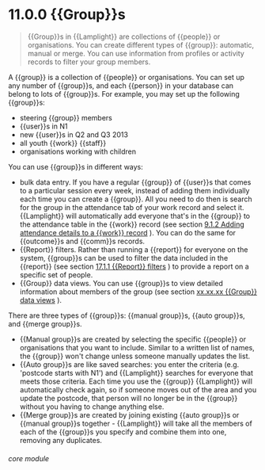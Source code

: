 # 11.0.0    {{Group}}s

> {{Group}}s in {{Lamplight}} are collections of {{people}} or organisations. You can create different types of {{group}}: automatic, manual or merge. You can use information from profiles or activity records to filter your group members.

A {{group}} is a collection of {{people}} or organisations. You can set up any number of {{group}}s, and each {{person}} in your database can belong to lots of {{group}}s. For example, you may set up the following {{group}}s:

  * steering {{group}} members
  * {{user}}s in N1
  * new {{user}}s in Q2 and Q3 2013
  * all youth {{work}} {{staff}}
  * organisations working with children

You can use {{group}}s in different ways:

  * bulk data entry. If you have a regular {{group}} of {{user}}s that comes to a particular session every week, instead of adding them individually each time you can create a {{group}}. All you need to do then is search for the group in the attendance tab of your work record and select it. {{Lamplight}} will automatically add everyone that's in the {{group}} to the attendance table in the {{work}} record (see section [9.1.2  Adding attendance details to a {{work}} record](/help/index//p/9.1.2) ). You can do the same for {{outcome}}s and {{comm}}s records.
  * {{Report}} filters. Rather than running a {{report}} for everyone on the system, {{group}}s can be used to filter the data included in the {{report}} (see section [17.1.1  {{Report}} filters](/help/index/p/17.1.1) ) to provide a report on a specific set of people. 
  * {{Group}} data views. You can use {{group}}s to view detailed information about members of the group (see section [xx.xx.xx {{Group}} data views](/help/index/p/xx.x.x) ).

There are three types of {{group}}s: {{manual group}}s, {{auto group}}s, and {{merge group}}s. 
  * {{Manual group}}s are created by selecting the specific {{people}} or organisations that you want to include. Similar to a written list of names, the {{group}} won't change unless someone manually updates the list.
  * {{Auto group}}s are like saved searches: you enter the criteria (e.g. 'postcode starts with N1') and {{Lamplight}} searches for everyone that meets those criteria. Each time you use the {{group}} {{Lamplight}} will automatically check again, so if someone moves out of the area and you update the postcode, that person will no longer be in the {{group}} without you having to change anything else. 
  * {{Merge group}}s are created by joining existing {{auto group}}s or {{manual group}}s together - {{Lamplight}} will take all the members of each of the {{group}}s you specify and combine them into one, removing any duplicates. 


###### core module

